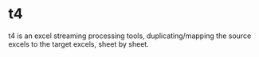 t4
==

t4  is an excel streaming processing tools, duplicating/mapping the source excels to the target excels, sheet by sheet.
